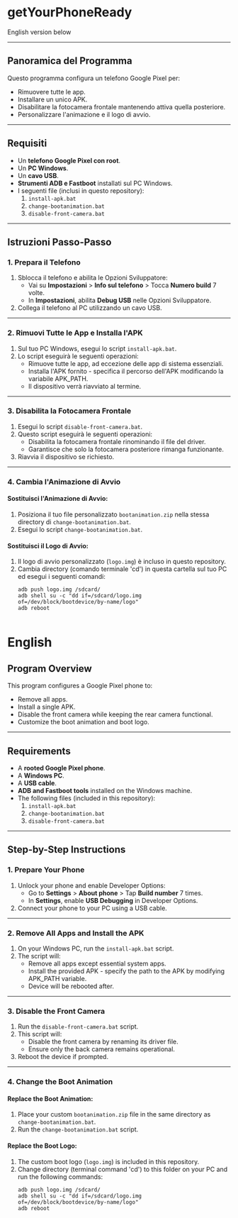 # getYourPhoneReady
English version below

---

## Panoramica del Programma
Questo programma configura un telefono Google Pixel per:
- Rimuovere tutte le app.
- Installare un unico APK.
- Disabilitare la fotocamera frontale mantenendo attiva quella posteriore.
- Personalizzare l'animazione e il logo di avvio.

---

## Requisiti
- Un **telefono Google Pixel con root**.
- Un **PC Windows**.
- Un **cavo USB**.
- **Strumenti ADB e Fastboot** installati sul PC Windows.
- I seguenti file (inclusi in questo repository):
  1. `install-apk.bat`
  2. `change-bootanimation.bat`
  3. `disable-front-camera.bat`

---

## Istruzioni Passo-Passo

### 1. Prepara il Telefono
1. Sblocca il telefono e abilita le Opzioni Sviluppatore:
   - Vai su **Impostazioni** > **Info sul telefono** > Tocca **Numero build** 7 volte.
   - In **Impostazioni**, abilita **Debug USB** nelle Opzioni Sviluppatore.
2. Collega il telefono al PC utilizzando un cavo USB.

---

### 2. Rimuovi Tutte le App e Installa l'APK
1. Sul tuo PC Windows, esegui lo script `install-apk.bat`.
2. Lo script eseguirà le seguenti operazioni:
   - Rimuove tutte le app, ad eccezione delle app di sistema essenziali.
   - Installa l'APK fornito - specifica il percorso dell'APK modificando la variabile APK_PATH.
   - Il dispositivo verrà riavviato al termine.

---

### 3. Disabilita la Fotocamera Frontale
1. Esegui lo script `disable-front-camera.bat`.
2. Questo script eseguirà le seguenti operazioni:
   - Disabilita la fotocamera frontale rinominando il file del driver.
   - Garantisce che solo la fotocamera posteriore rimanga funzionante.
3. Riavvia il dispositivo se richiesto.

---

### 4. Cambia l'Animazione di Avvio
#### Sostituisci l'Animazione di Avvio:
1. Posiziona il tuo file personalizzato `bootanimation.zip` nella stessa directory di `change-bootanimation.bat`.
2. Esegui lo script `change-bootanimation.bat`.

#### Sostituisci il Logo di Avvio:
1. Il logo di avvio personalizzato (`logo.img`) è incluso in questo repository.
2. Cambia directory (comando terminale 'cd') in questa cartella sul tuo PC ed esegui i seguenti comandi:
   ```batch
   adb push logo.img /sdcard/
   adb shell su -c "dd if=/sdcard/logo.img of=/dev/block/bootdevice/by-name/logo"
   adb reboot


# English
## Program Overview
This program configures a Google Pixel phone to:
- Remove all apps.
- Install a single APK.
- Disable the front camera while keeping the rear camera functional.
- Customize the boot animation and boot logo.

---

## Requirements
- A **rooted Google Pixel phone**.
- A **Windows PC**.
- A **USB cable**.
- **ADB and Fastboot tools** installed on the Windows machine.
- The following files (included in this repository):
  1. `install-apk.bat`
  2. `change-bootanimation.bat`
  3. `disable-front-camera.bat`

---

## Step-by-Step Instructions

### 1. Prepare Your Phone
1. Unlock your phone and enable Developer Options:
   - Go to **Settings** > **About phone** > Tap **Build number** 7 times.
   - In **Settings**, enable **USB Debugging** in Developer Options.
2. Connect your phone to your PC using a USB cable.

---

### 2. Remove All Apps and Install the APK
1. On your Windows PC, run the `install-apk.bat` script.
2. The script will:
   - Remove all apps except essential system apps.
   - Install the provided APK - specify the path to the APK by modifying APK_PATH variable.
   - Device will be rebooted after.

---

### 3. Disable the Front Camera
1. Run the `disable-front-camera.bat` script.
2. This script will:
   - Disable the front camera by renaming its driver file.
   - Ensure only the back camera remains operational.
3. Reboot the device if prompted.

---

### 4. Change the Boot Animation
#### Replace the Boot Animation:
1. Place your custom `bootanimation.zip` file in the same directory as `change-bootanimation.bat`.
2. Run the `change-bootanimation.bat` script.

#### Replace the Boot Logo:
1. The custom boot logo (`logo.img`) is included in this repository.
2. Change directory (terminal command 'cd') to this folder on your PC and run the following commands:
   ```batch
   adb push logo.img /sdcard/
   adb shell su -c "dd if=/sdcard/logo.img of=/dev/block/bootdevice/by-name/logo"
   adb reboot
